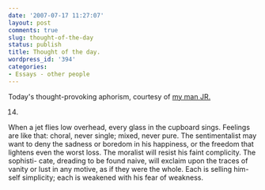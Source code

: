 ```yaml
---
date: '2007-07-17 11:27:07'
layout: post
comments: true
slug: thought-of-the-day
status: publish
title: Thought of the day.
wordpress_id: '394'
categories:
- Essays - other people
---
```


Today's thought-provoking aphorism, courtesy of [my man JR.](http://www.phfactor.net/wp/2007/06/17/this-man-is-one-of-my-heros/)



> 
14.
When a jet flies low overhead, every glass in
the cupboard sings. Feelings are like that:
choral, never single; mixed, never pure. The 
sentimentalist may want to deny the sadness
or boredom in his happiness, or the freedom
that lightens even the worst loss. The moralist
will resist his faint complicity. The sophisti-
cate, dreading to be found naive, will exclaim
upon the traces of vanity or lust in any motive,
as if they were the whole. Each is selling him-
self simplicity; each is weakened with his fear
of weakness.


